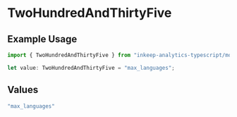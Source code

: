 # TwoHundredAndThirtyFive

## Example Usage

```typescript
import { TwoHundredAndThirtyFive } from "inkeep-analytics-typescript/models/operations";

let value: TwoHundredAndThirtyFive = "max_languages";
```

## Values

```typescript
"max_languages"
```